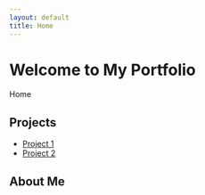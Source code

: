 ```yaml
---
layout: default
title: Home
---
```


# Welcome to My Portfolio

Home

## Projects

- [Project 1](project1.md)
- [Project 2](project2.md)

## About Me

